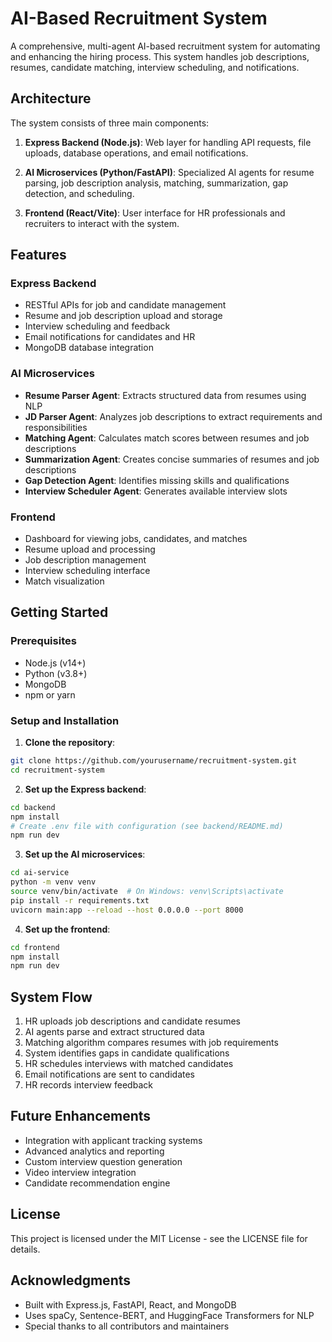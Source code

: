 # AI-Based Recruitment System

A comprehensive, multi-agent AI-based recruitment system for automating and enhancing the hiring process. This system handles job descriptions, resumes, candidate matching, interview scheduling, and notifications.

## Architecture

The system consists of three main components:

1. **Express Backend (Node.js)**: Web layer for handling API requests, file uploads, database operations, and email notifications.

2. **AI Microservices (Python/FastAPI)**: Specialized AI agents for resume parsing, job description analysis, matching, summarization, gap detection, and scheduling.

3. **Frontend (React/Vite)**: User interface for HR professionals and recruiters to interact with the system.

## Features

### Express Backend

- RESTful APIs for job and candidate management
- Resume and job description upload and storage
- Interview scheduling and feedback
- Email notifications for candidates and HR
- MongoDB database integration

### AI Microservices

- **Resume Parser Agent**: Extracts structured data from resumes using NLP
- **JD Parser Agent**: Analyzes job descriptions to extract requirements and responsibilities
- **Matching Agent**: Calculates match scores between resumes and job descriptions
- **Summarization Agent**: Creates concise summaries of resumes and job descriptions
- **Gap Detection Agent**: Identifies missing skills and qualifications
- **Interview Scheduler Agent**: Generates available interview slots

### Frontend

- Dashboard for viewing jobs, candidates, and matches
- Resume upload and processing
- Job description management
- Interview scheduling interface
- Match visualization

## Getting Started

### Prerequisites

- Node.js (v14+)
- Python (v3.8+)
- MongoDB
- npm or yarn

### Setup and Installation

1. **Clone the repository**:

```bash
git clone https://github.com/yourusername/recruitment-system.git
cd recruitment-system
```

2. **Set up the Express backend**:

```bash
cd backend
npm install
# Create .env file with configuration (see backend/README.md)
npm run dev
```

3. **Set up the AI microservices**:

```bash
cd ai-service
python -m venv venv
source venv/bin/activate  # On Windows: venv\Scripts\activate
pip install -r requirements.txt
uvicorn main:app --reload --host 0.0.0.0 --port 8000
```

4. **Set up the frontend**:

```bash
cd frontend
npm install
npm run dev
```

## System Flow

1. HR uploads job descriptions and candidate resumes
2. AI agents parse and extract structured data
3. Matching algorithm compares resumes with job requirements
4. System identifies gaps in candidate qualifications
5. HR schedules interviews with matched candidates
6. Email notifications are sent to candidates
7. HR records interview feedback

## Future Enhancements

- Integration with applicant tracking systems
- Advanced analytics and reporting
- Custom interview question generation
- Video interview integration
- Candidate recommendation engine

## License

This project is licensed under the MIT License - see the LICENSE file for details.

## Acknowledgments

- Built with Express.js, FastAPI, React, and MongoDB
- Uses spaCy, Sentence-BERT, and HuggingFace Transformers for NLP
- Special thanks to all contributors and maintainers
